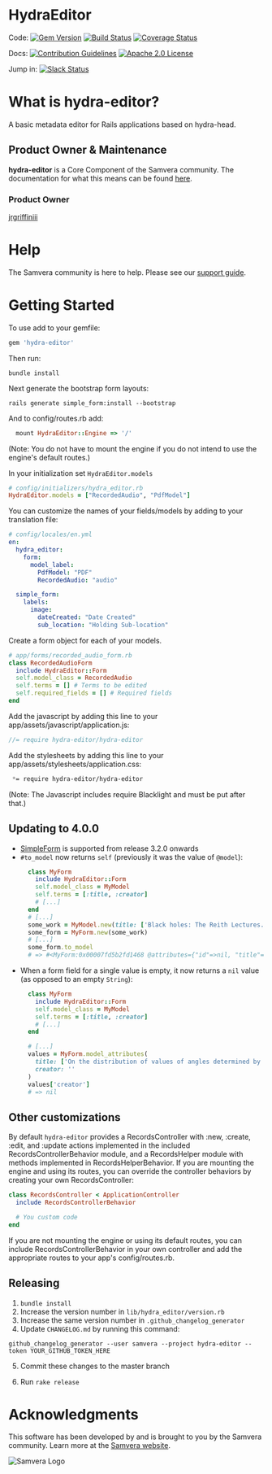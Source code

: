 # HydraEditor

Code:
[![Gem Version](https://badge.fury.io/rb/hydra-editor.png)](http://badge.fury.io/rb/hydra-editor)
[![Build Status](https://circleci.com/gh/samvera/hydra-editor.svg?style=svg)](https://circleci.com/gh/samvera/hydra-editor)
[![Coverage Status](https://coveralls.io/repos/github/samvera/hydra-editor/badge.svg?branch=master)](https://coveralls.io/github/samvera/hydra-editor?branch=master)

Docs:
[![Contribution Guidelines](http://img.shields.io/badge/CONTRIBUTING-Guidelines-blue.svg)](./CONTRIBUTING.md)
[![Apache 2.0 License](http://img.shields.io/badge/APACHE2-license-blue.svg)](./LICENSE.txt)

Jump in: [![Slack Status](http://slack.samvera.org/badge.svg)](http://slack.samvera.org/)

# What is hydra-editor?

A basic metadata editor for Rails applications based on hydra-head.

## Product Owner & Maintenance

**hydra-editor** is a Core Component of the Samvera community. The documentation for
what this means can be found
[here](http://samvera.github.io/core_components.html#requirements-for-a-core-component).

### Product Owner

[jrgriffiniii](https://github.com/jrgriffiniii)

# Help

The Samvera community is here to help. Please see our [support guide](./SUPPORT.md).

# Getting Started

To use add to your gemfile:

```ruby
gem 'hydra-editor'
```

Then run:
```
bundle install
```

Next generate the bootstrap form layouts:
```
rails generate simple_form:install --bootstrap
```

And to config/routes.rb add:

```ruby
  mount HydraEditor::Engine => '/'
```

(Note: You do not have to mount the engine if you do not intend to use the engine's default routes.)

In your initialization set ```HydraEditor.models```

```ruby
# config/initializers/hydra_editor.rb
HydraEditor.models = ["RecordedAudio", "PdfModel"]
```

You can customize the names of your fields/models by adding to your translation file:

```yaml
# config/locales/en.yml
en:
  hydra_editor:
    form:
      model_label:
        PdfModel: "PDF"
        RecordedAudio: "audio"

  simple_form:
    labels:
      image:
        dateCreated: "Date Created"
        sub_location: "Holding Sub-location"
```

Create a form object for each of your models.

```ruby
# app/forms/recorded_audio_form.rb
class RecordedAudioForm
  include HydraEditor::Form
  self.model_class = RecordedAudio
  self.terms = [] # Terms to be edited
  self.required_fields = [] # Required fields
end
```

Add the javascript by adding this line to your app/assets/javascript/application.js:

```javascript
//= require hydra-editor/hydra-editor
```

Add the stylesheets by adding this line to your app/assets/stylesheets/application.css:

```css
 *= require hydra-editor/hydra-editor
```

(Note: The Javascript includes require Blacklight and must be put after that.)

## Updating to 4.0.0

* [SimpleForm](https://github.com/plataformatec/simple_form) is supported from release 3.2.0 onwards
* `#to_model` now returns `self` (previously it was the value of `@model`):
  ```ruby
    class MyForm
      include HydraEditor::Form
      self.model_class = MyModel
      self.terms = [:title, :creator]
      # [...]
    end
    # [...]
    some_work = MyModel.new(title: ['Black holes: The Reith Lectures.'], creator: 'S.W. Hawking')
    some_form = MyForm.new(some_work)
    # [...]
    some_form.to_model
    # => #<MyForm:0x00007fd5b2fd1468 @attributes={"id"=>nil, "title"=>["Black holes: The Reith Lectures."], "creator"=>"S.W. Hawking"}, @model=#<MyModel id: nil, title: ["Black holes: The Reith Lectures."], creator: "S.W. Hawking">>
  ```
* When a form field for a single value is empty, it now returns a `nil` value (as opposed to an empty `String`):
  ```ruby
    class MyForm
      include HydraEditor::Form
      self.model_class = MyModel
      self.terms = [:title, :creator]
      # [...]
    end

    # [...]
    values = MyForm.model_attributes(
      title: ['On the distribution of values of angles determined by coplanar points.'],
      creator: ''
    )
    values['creator']
    # => nil
  ```

## Other customizations

By default `hydra-editor` provides a RecordsController with :new, :create, :edit, and :update actions implemented in the included RecordsControllerBehavior module, and a RecordsHelper module with methods implemented in RecordsHelperBehavior.  If you are mounting the engine and using its routes, you can override the controller behaviors by creating your own RecordsController:

```ruby
class RecordsController < ApplicationController
  include RecordsControllerBehavior

  # You custom code
end
```

If you are not mounting the engine or using its default routes, you can include RecordsControllerBehavior in your own controller and add the appropriate routes to your app's config/routes.rb.

## Releasing

1. `bundle install`
2. Increase the version number in `lib/hydra_editor/version.rb`
3. Increase the same version number in `.github_changelog_generator`
4. Update `CHANGELOG.md` by running this command:

  ```
  github_changelog_generator --user samvera --project hydra-editor --token YOUR_GITHUB_TOKEN_HERE
  ```

5. Commit these changes to the master branch

6. Run `rake release`

# Acknowledgments

This software has been developed by and is brought to you by the Samvera community.  Learn more at the
[Samvera website](http://samvera.org/).

![Samvera Logo](https://wiki.duraspace.org/download/thumbnails/87459292/samvera-fall-font2-200w.png?version=1&modificationDate=1498550535816&api=v2)
